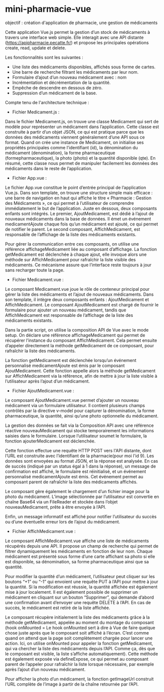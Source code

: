 ﻿# mini-pharmacie-vue
objectif : création d'application de pharmacie, une gestion de médicaments

Cette application Vue.js permet la gestion d’un stock de médicaments à travers une interface web simple. Elle interagit avec une API distante (https://apipharmacie.pecatte.fr/) et propose les principales opérations create, read, update et delete.

Les fonctionnalités sont les suivantes : 

  - Une liste des médicaments disponibles, affichés sous forme de cartes.
  - Une barre de recherche filtrant les médicaments par leur nom.
  - Formulaire d’ajout d’un nouveau médicament avec : nom
  - Incrémentation et décrémentation de la quantité.
  - Empêche de descendre en dessous de zéro.
  - Suppression d’un médicament de la base.

Compte tenu de l'architecture technique : 

  - Fichier Medicament.js :

Dans le fichier Medicament.js, on trouve une classe Medicament qui sert de modèle pour représenter un médicament dans l’application. Cette classe est construite à partir d’un objet JSON, ce qui est pratique parce que les données des médicaments viennent généralement d’une API sous ce format. Quand on crée une instance de Medicament, on initialise ses propriétés principales comme l’identifiant (id), la dénomination du médicament (denomination), la forme pharmaceutique (formepharmaceutique), la photo (photo) et la quantité disponible (qte). En résumé, cette classe nous permet de manipuler facilement les données des médicaments dans le reste de l’application.

  - Fichier App.vue :

Le fichier App.vue constitue le point d’entrée principal de l’application Vue.js. 
Dans son template, on trouve une structure simple mais efficace : une barre de navigation en haut qui affiche le titre « Pharmacie : Gestion des Médicaments », ce qui permet à l’utilisateur de comprendre immédiatement le but de l’application. 
Juste en dessous, deux composants enfants sont intégrés. Le premier, AjoutMedicament, est dédié à l’ajout de nouveaux médicaments dans la base de données. Il émet un événement medicamentAjoute chaque fois qu’un médicament est ajouté, ce qui permet de notifier le parent. Le second composant, AffichMedicament, est responsable de l’affichage de la liste des médicaments existants.

Pour gérer la communication entre ces composants, on utilise une référence affichageMedicament liée au composant d’affichage. La fonction getMedicament est déclenchée à chaque ajout, elle invoque alors une méthode sur AffichMedicament pour rafraîchir la liste visible des médicaments. Ce mécanisme assure que l’interface reste toujours à jour sans recharger toute la page.

  - Fichier Medicament.vue :

Le composant Medicament.vue joue le rôle de conteneur principal pour gérer la liste des médicaments et l’ajout de nouveaux médicaments. Dans son template, il intègre deux composants enfants : AjoutMedicament et AffichMedicament. Le composant AjoutMedicament est chargé de fournir le formulaire pour ajouter un nouveau médicament, tandis que AffichMedicament est responsable de l’affichage de la liste des médicaments existants.

Dans la partie script, on utilise la composition API de Vue avec le mode setup. On déclare une référence affichageMedicament qui permet de récupérer l’instance du composant AffichMedicament. Cela permet ensuite d’appeler directement la méthode getMedicament de ce composant, pour rafraîchir la liste des médicaments.

La fonction getMedicament est déclenchée lorsqu’un événement personnalisé medicamentAjoute est émis par le composant AjoutMedicament. Cette fonction appelle alors la méthode getMedicament sur AffichMedicament via la référence, afin de mettre à jour la liste visible à l’utilisateur après l’ajout d’un médicament.

  - Fichier AjoutMedicament.vue :

Le composant AjoutMedicament.vue permet d’ajouter un nouveau médicament via un formulaire utilisateur. Il contient plusieurs champs contrôlés par la directive v-model pour capturer la dénomination, la forme pharmaceutique, la quantité, ainsi qu’une photo optionnelle du médicament.

La gestion des données se fait via la Composition API avec une référence réactive nouveauMedicament qui stocke temporairement les informations saisies dans le formulaire. Lorsque l’utilisateur soumet le formulaire, la fonction ajouterMedicament est déclenchée.

Cette fonction effectue une requête HTTP POST vers l'API distante, dont l’URL est construite avec l’identifiant de la pharmacie(pour moi l'id 9). Les données sont envoyées au format JSON, et la réponse est analysée. En cas de succès (indiqué par un status égal à 1 dans la réponse), un message de confirmation est affiché, le formulaire est réinitialisé, et un événement personnalisé medicamentAjoute est émis. Cet événement permet au composant parent de rafraîchir la liste des médicaments affichés.

Le composant gère également le chargement d’un fichier image pour la photo du médicament. L’image sélectionnée par l’utilisateur est convertie en chaîne Base64 via un FileReader et stockée dans l’objet nouveauMedicament, prête à être envoyée à l’API.

Enfin, un message informatif est affiché pour notifier l’utilisateur du succès ou d’une éventuelle erreur lors de l’ajout du médicament.

  - Fichier AffichMedicament.vue :

Le composant AffichMedicament.vue affiche une liste de médicaments récupérés depuis une API. Il propose un champ de recherche qui permet de filtrer dynamiquement les médicaments en fonction de leur nom. Chaque médicament est présenté sous forme d’une carte affichant sa photo si elle est disponible, sa dénomination, sa forme pharmaceutique ainsi que sa quantité.

Pour modifier la quantité d’un médicament, l’utilisateur peut cliquer sur les boutons “+1” ou “-1” qui envoient une requête PUT à l’API pour mettre à jour la quantité. Si la modification est réussie, la quantité affichée est également mise à jour localement. Il est également possible de supprimer un médicament en cliquant sur un bouton “Supprimer”, qui demande d’abord une confirmation avant d’envoyer une requête DELETE à l’API. En cas de succès, le médicament est retiré de la liste affichée.

Le composant récupère initialement la liste des médicaments grâce à la méthode getMedicament, appelée au moment du montage du composant (hook onMounted = Le hook onMounted sert à dire à Vue de faire quelque chose juste après que le composant soit affiché à l’écran. C’est comme quand on attend que la page soit complètement chargée pour lancer une action. Ici, on utilise onMounted pour appeler la fonction getMedicament, qui va chercher la liste des médicaments depuis l’API. Comme ça, dès que le composant est visible, la liste s’affiche automatiquement).
Cette méthode est également exposée via defineExpose, ce qui permet au composant parent de l’appeler pour rafraîchir la liste lorsque nécessaire, par exemple après l’ajout d’un nouveau médicament.

Pour afficher la photo d’un médicament, la fonction getImageUrl construit l’URL complète de l’image à partir de la chaîne retournée par l’API.



    
